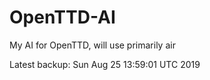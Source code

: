 # OpenTTD-AI
My AI for OpenTTD, will use primarily air

Latest backup: Sun Aug 25 13:59:01 UTC 2019
